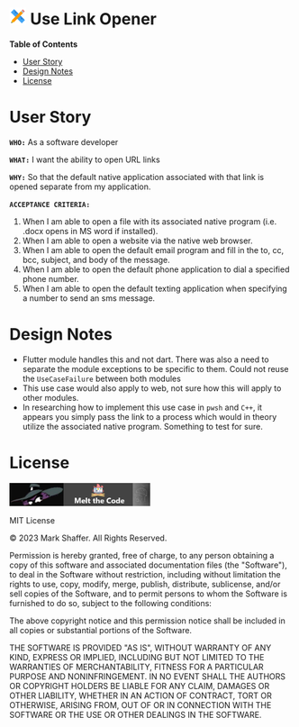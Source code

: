 <h1><img style="height: 30px;" src="../website-nav/icons/icons8-design-48.png" /> Use Link Opener</h1>

**Table of Contents**

- [User Story](#user-story)
- [Design Notes](#design-notes)
- [License](#license)

# User Story

**`WHO:`** As a software developer

**`WHAT:`** I want the ability to open URL links

**`WHY:`** So that the default native application associated with that link is opened separate from my application.

**`ACCEPTANCE CRITERIA:`**

1. When I am able to open a file with its associated native program (i.e. .docx opens in MS word if installed).
2. When I am able to open a website via the native web browser.
3. When I am able to open the default email program and fill in the to, cc, bcc, subject, and body of the message.
4. When I am able to open the default phone application to dial a specified phone number.
5. When I am able to open the default texting application when specifying a number to send an sms message.

# Design Notes

- Flutter module handles this and not dart.  There was also a need to separate the module exceptions to be specific to them.  Could not reuse the `UseCaseFailure` between both modules
- This use case would also apply to web, not sure how this will apply to other modules.
- In researching how to implement this use case in `pwsh` and `C++`, it appears you simply pass the link to a process which would in theory utilize the associated native program.  Something to test for sure.

# License

<img style="width: 250px;" src="../website-nav/logos/logo-593x100.png" />

MIT License

© 2023 Mark Shaffer. All Rights Reserved.

Permission is hereby granted, free of charge, to any person obtaining a copy
of this software and associated documentation files (the "Software"), to deal
in the Software without restriction, including without limitation the rights
to use, copy, modify, merge, publish, distribute, sublicense, and/or sell
copies of the Software, and to permit persons to whom the Software is
furnished to do so, subject to the following conditions:

The above copyright notice and this permission notice shall be included in all
copies or substantial portions of the Software.

THE SOFTWARE IS PROVIDED "AS IS", WITHOUT WARRANTY OF ANY KIND, EXPRESS OR
IMPLIED, INCLUDING BUT NOT LIMITED TO THE WARRANTIES OF MERCHANTABILITY,
FITNESS FOR A PARTICULAR PURPOSE AND NONINFRINGEMENT. IN NO EVENT SHALL THE
AUTHORS OR COPYRIGHT HOLDERS BE LIABLE FOR ANY CLAIM, DAMAGES OR OTHER
LIABILITY, WHETHER IN AN ACTION OF CONTRACT, TORT OR OTHERWISE, ARISING FROM,
OUT OF OR IN CONNECTION WITH THE SOFTWARE OR THE USE OR OTHER DEALINGS IN THE SOFTWARE.